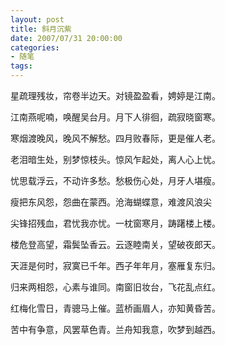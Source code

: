 ```yaml
---
layout: post
title: 斜月沉紫
date: 2007/07/31 20:00:00
categories: 
- 随笔
tags: 
---
```


星疏理残妆，帘卷半边天。对镜盈盈看，娉婷是江南。

江南燕呢喃，唤醒吴台月。月下人徘徊，疏寂晓窗寒。

寒烟渡晚风，晚风不解愁。四月败春际，更是催人老。

老泪暗生处，别梦惊枝头。惊风乍起处，离人心上忧。

忧思载浮云，不动许多愁。愁极伤心处，月牙人堪瘦。

瘦把东风怨，怨曲在蒙西。沧海蝴蝶意，难渡风浪尖

尖锋招残血，君忧我亦忧。一枕窗寒月，踌躇楼上楼。

楼危登高望，霜鬓坠香云。云逐睦南关，望破夜郎天。

天涯是何时，寂寞已千年。西子年年月，塞雁复东归。

归来两相怨，心素与谁同。南窗旧妆台，飞花乱点红。

红梅化雪日，青骢马上催。蓝桥画眉人，亦知黄昏苦。

苦中有争意，风罢草色青。兰舟知我意，吹梦到越西。

